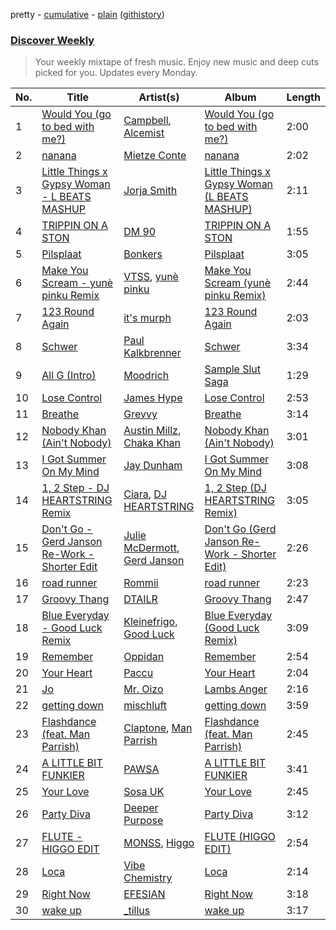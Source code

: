 pretty - [cumulative](/playlists/cumulative/Discover%20Weekly.md) - [plain](/playlists/plain/37i9dQZEVXcERLiUqU2pJX) ([githistory](https://github.githistory.xyz/vitokorn/spotify-playlist-archive/blob/master/playlists/plain/37i9dQZEVXcERLiUqU2pJX))

### [Discover Weekly](https://open.spotify.com/playlist/37i9dQZEVXcERLiUqU2pJX)

> Your weekly mixtape of fresh music. Enjoy new music and deep cuts picked for you. Updates every Monday.

| No. | Title | Artist(s) | Album | Length |
|---|---|---|---|---|
| 1 | [Would You (go to bed with me?)](https://open.spotify.com/track/2N8gR2yftrHbZR53U5kYnX) | [Campbell](https://open.spotify.com/artist/5udgXJYWwK7cchnPSKqEkK), [Alcemist](https://open.spotify.com/artist/6WzWO3A5YAYxLVD224S9P0) | [Would You (go to bed with me?)](https://open.spotify.com/album/41f0FqPlL8qM5Dx5LS57j1) | 2:00 |
| 2 | [nanana](https://open.spotify.com/track/4fSUKZkNYgEFFFbzT8o7Uj) | [Mietze Conte](https://open.spotify.com/artist/3ETvRzzQK7ppB28GcAE8rN) | [nanana](https://open.spotify.com/album/5yPh8kBP139pDobFcpumCP) | 2:02 |
| 3 | [Little Things x Gypsy Woman - L BEATS MASHUP](https://open.spotify.com/track/6xp1u6ZEHXX8DxJIFFrVoP) | [Jorja Smith](https://open.spotify.com/artist/1CoZyIx7UvdxT5c8UkMzHd) | [Little Things x Gypsy Woman (L BEATS MASHUP)](https://open.spotify.com/album/052c03LAr2euUtLKgvOKae) | 2:11 |
| 4 | [TRIPPIN ON A STON](https://open.spotify.com/track/6ez3RdRAWVMvGTO3oc1LjQ) | [DM 90](https://open.spotify.com/artist/7pVTLdf8j65BYsLYmIuesd) | [TRIPPIN ON A STON](https://open.spotify.com/album/4BHIJe6G1wCbcg7u3yMjSG) | 1:55 |
| 5 | [Pilsplaat](https://open.spotify.com/track/66ydKEoF7uofQdlA9yVsKK) | [Bonkers](https://open.spotify.com/artist/3aJmqZGZ6nTlu7Uoy3vWyz) | [Pilsplaat](https://open.spotify.com/album/6sPPr8BBqg8ZdI27N6ZaHr) | 3:05 |
| 6 | [Make You Scream - yunè pinku Remix](https://open.spotify.com/track/5sB6nWsUKo40L5AeJ7Ja7Q) | [VTSS](https://open.spotify.com/artist/0zo109NM3S7CqHpvlXwqEN), [yunè pinku](https://open.spotify.com/artist/2sY4BbYrbvNVgsNzo6HddD) | [Make You Scream (yunè pinku Remix)](https://open.spotify.com/album/2Ga87TUZ2SOcSDoYR2snwZ) | 2:44 |
| 7 | [123 Round Again](https://open.spotify.com/track/5BOX5D958PRwNNpEkYg5QE) | [it's murph](https://open.spotify.com/artist/3zW0xazqnHoq9QV9zBROVC) | [123 Round Again](https://open.spotify.com/album/3lU4CldHLg8gjYGKTnwWuV) | 2:03 |
| 8 | [Schwer](https://open.spotify.com/track/4hy6D6HomELGqmQOEYGrPt) | [Paul Kalkbrenner](https://open.spotify.com/artist/0rasA5Z5h1ITtHelCpfu9R) | [Schwer](https://open.spotify.com/album/7mI1XA20ReNz09JlfJzn10) | 3:34 |
| 9 | [All G (Intro)](https://open.spotify.com/track/2CzbQQzPTHsmiiLv4EDALm) | [Moodrich](https://open.spotify.com/artist/6kmOdkEZPvNxGz4awGOOFy) | [Sample Slut Saga](https://open.spotify.com/album/0Yx7MFtk9eFZGvvpPDJ9ZJ) | 1:29 |
| 10 | [Lose Control](https://open.spotify.com/track/3DLWVhaowApIGw1JnJj6GS) | [James Hype](https://open.spotify.com/artist/43BxCL6t4c73BQnIJtry5v) | [Lose Control](https://open.spotify.com/album/1OYS1FK3tnJ8JhbWuUZaqE) | 2:53 |
| 11 | [Breathe](https://open.spotify.com/track/6VDFjRI7bzk90kqoPrN8OM) | [Grevvy](https://open.spotify.com/artist/3JM0nKdUkk5u4tZSCFqHXp) | [Breathe](https://open.spotify.com/album/1xnfc3rISM2xcgkRKbn2Qn) | 3:14 |
| 12 | [Nobody Khan (Ain't Nobody)](https://open.spotify.com/track/0KynSPlg3g8OdZq6irgMH2) | [Austin Millz](https://open.spotify.com/artist/43UmVQp9qZILibJ5vHq21k), [Chaka Khan](https://open.spotify.com/artist/6mQfAAqZGBzIfrmlZCeaYT) | [Nobody Khan (Ain't Nobody)](https://open.spotify.com/album/7gxUTuaxmc484W0mfNyMk1) | 3:01 |
| 13 | [I Got Summer On My Mind](https://open.spotify.com/track/6HJiKaPc4LYPczBFGSMBFs) | [Jay Dunham](https://open.spotify.com/artist/4JWZwoacJTvnATTK9BUE34) | [I Got Summer On My Mind](https://open.spotify.com/album/1yVct2QPNbEAwI4kljQiOF) | 3:08 |
| 14 | [1, 2 Step - DJ HEARTSTRING Remix](https://open.spotify.com/track/4IhCpufYdnbCIjwWw7tqty) | [Ciara](https://open.spotify.com/artist/2NdeV5rLm47xAvogXrYhJX), [DJ HEARTSTRING](https://open.spotify.com/artist/5tcwaJBUyEdxQxvieuQxU7) | [1, 2 Step (DJ HEARTSTRING Remix)](https://open.spotify.com/album/4hQkp4wrJ62GnxujArUkQ5) | 3:05 |
| 15 | [Don't Go - Gerd Janson Re-Work - Shorter Edit](https://open.spotify.com/track/5E1si4zAa76zwPhwEHXFBU) | [Julie McDermott](https://open.spotify.com/artist/25ORH36m22WXNx98UdFT1T), [Gerd Janson](https://open.spotify.com/artist/4jLpm91Tyk2TRgv43bMfZO) | [Don't Go (Gerd Janson Re-Work - Shorter Edit)](https://open.spotify.com/album/3jFPyqKhfD28o6XbRWd7V0) | 2:26 |
| 16 | [road runner](https://open.spotify.com/track/1AZ2IBCfipm7ivAkJ9Upj4) | [Rommii](https://open.spotify.com/artist/2ptklB4QBKqyRZNAkAEq8U) | [road runner](https://open.spotify.com/album/05kBkWXu6hVUrtarL0YtqA) | 2:23 |
| 17 | [Groovy Thang](https://open.spotify.com/track/7eAGNIkuwnEfdIG0X4XzaP) | [DTAILR](https://open.spotify.com/artist/4mPRJSwzaC22uNMnj6yB0e) | [Groovy Thang](https://open.spotify.com/album/7gIyNobISJTN1ogFCocLFC) | 2:47 |
| 18 | [Blue Everyday - Good Luck Remix](https://open.spotify.com/track/4GtTxyApv3YlkR0jaxarAN) | [Kleinefrigo](https://open.spotify.com/artist/4Ds8tVensycYF6njpyIupZ), [Good Luck](https://open.spotify.com/artist/4qjYf4FY77csjIalUFicQS) | [Blue Everyday (Good Luck Remix)](https://open.spotify.com/album/7tHqARSH3HwOgKp1MhIlgX) | 3:09 |
| 19 | [Remember](https://open.spotify.com/track/50Z3G4aImYYVjvIi2nEEGK) | [Oppidan](https://open.spotify.com/artist/338p7qzZTDJSHJzSjIZMFK) | [Remember](https://open.spotify.com/album/2yw6TlqBrqDiURY6zwb64s) | 2:54 |
| 20 | [Your Heart](https://open.spotify.com/track/58wesmBO5e0X2IJFbXzwMe) | [Paccu](https://open.spotify.com/artist/2QZVFemr8vSLsSYPVYJSp3) | [Your Heart](https://open.spotify.com/album/78mKKDINOCZfanNQIUWGCt) | 2:04 |
| 21 | [Jo](https://open.spotify.com/track/1SgsRoIXRSsLxT6fkG3DkZ) | [Mr. Oizo](https://open.spotify.com/artist/0b9ukmbg0MO5eMlorcgOwz) | [Lambs Anger](https://open.spotify.com/album/5trGnTKKV1Iz39gXQiAFwZ) | 2:16 |
| 22 | [getting down](https://open.spotify.com/track/3BqCqkE5cg8eoyMKPjL8nN) | [mischluft](https://open.spotify.com/artist/6IPWduBm255hSxmAcNoHjF) | [getting down](https://open.spotify.com/album/2IlXg3AXanrQj48vYypaZ5) | 3:59 |
| 23 | [Flashdance (feat. Man Parrish)](https://open.spotify.com/track/4o7tPk11jkPTwWiOwfaXbf) | [Claptone](https://open.spotify.com/artist/4mncDFjVLUa3s025Tct3Ry), [Man Parrish](https://open.spotify.com/artist/2HKVO06HXqGmQxZJ8xIqgr) | [Flashdance (feat. Man Parrish)](https://open.spotify.com/album/2yn9CpgGe6NJGKTkPrVQR8) | 2:45 |
| 24 | [A LITTLE BIT FUNKIER](https://open.spotify.com/track/3mCxV76XNNfvHfYiElQjHT) | [PAWSA](https://open.spotify.com/artist/4E0HD2PMY8kQJIjlShrLUS) | [A LITTLE BIT FUNKIER](https://open.spotify.com/album/5I7rEnTWEmjoZ9rNHaoRA8) | 3:41 |
| 25 | [Your Love](https://open.spotify.com/track/4xULQ1OH1Rm5EpMhuEWULl) | [Sosa UK](https://open.spotify.com/artist/3JlN0MeWVJq0vjvsvWCRZ5) | [Your Love](https://open.spotify.com/album/4G7AnMXZWjAHwPUjmRCWx6) | 2:45 |
| 26 | [Party Diva](https://open.spotify.com/track/5n7zRKeW16p5o42sasOmah) | [Deeper Purpose](https://open.spotify.com/artist/10Bo1ofGMWr6hFD7OM7W7r) | [Party Diva](https://open.spotify.com/album/4vVbfW76h5gKz396zd5CMR) | 3:12 |
| 27 | [FLUTE - HIGGO EDIT](https://open.spotify.com/track/3UiWcKxB7gTgMmfV1pmzPP) | [MONSS](https://open.spotify.com/artist/54cUSKoWHHsLuuX2JuCAKz), [Higgo](https://open.spotify.com/artist/0f1qSxprIDtLaJfIaEJb64) | [FLUTE (HIGGO EDIT)](https://open.spotify.com/album/6nXzrbz57jSp9BH90LRjEg) | 2:54 |
| 28 | [Loca](https://open.spotify.com/track/04ttAGx5UtdhWyhkiOa5Ls) | [Vibe Chemistry](https://open.spotify.com/artist/1L5GuSYb4gktP74dqFkJpi) | [Loca](https://open.spotify.com/album/0WVC6CKv5i5Hh3OWqXlat8) | 2:14 |
| 29 | [Right Now](https://open.spotify.com/track/7vSqCdYJe4lug8jdV3Impc) | [EFESIAN](https://open.spotify.com/artist/1fZOavLEMJtVzDcFGVPHWC) | [Right Now](https://open.spotify.com/album/2wC9q6u73aSvkiLgrGKfux) | 3:18 |
| 30 | [wake up](https://open.spotify.com/track/5l1UFO0qhR5IIrfWkbfq7n) | [_tillus](https://open.spotify.com/artist/2Zli2TlUC3DYWQYAM8Z56y) | [wake up](https://open.spotify.com/album/53d8kNjgiEERtieiz7uhb9) | 3:17 |